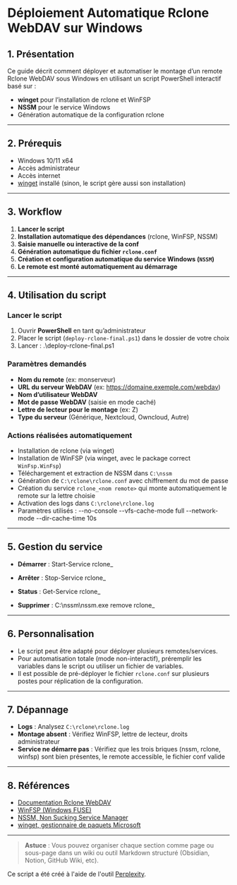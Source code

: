 
# Déploiement Automatique Rclone WebDAV sur Windows

## 1. Présentation

Ce guide décrit comment déployer et automatiser le montage d’un remote Rclone WebDAV sous Windows en utilisant un script PowerShell interactif basé sur :
- **winget** pour l’installation de rclone et WinFSP
- **NSSM** pour le service Windows
- Génération automatique de la configuration rclone

---

## 2. Prérequis

- Windows 10/11 x64
- Accès administrateur
- Accès internet
- [winget](https://learn.microsoft.com/fr-fr/windows/package-manager/winget/) installé (sinon, le script gère aussi son installation)

---

## 3. Workflow

1. **Lancer le script**
2. **Installation automatique des dépendances** (rclone, WinFSP, NSSM)
3. **Saisie manuelle ou interactive de la conf**
4. **Génération automatique du fichier `rclone.conf`**
5. **Création et configuration automatique du service Windows (`NSSM`)**
6. **Le remote est monté automatiquement au démarrage**

---

## 4. Utilisation du script

### Lancer le script

1. Ouvrir **PowerShell** en tant qu’administrateur
2. Placer le script (`deploy-rclone-final.ps1`) dans le dossier de votre choix
3. Lancer :
.\deploy-rclone-final.ps1

### Paramètres demandés

- **Nom du remote** (ex: monserveur)
- **URL du serveur WebDAV** (ex: https://domaine.exemple.com/webdav)
- **Nom d’utilisateur WebDAV**
- **Mot de passe WebDAV** (saisie en mode caché)
- **Lettre de lecteur pour le montage** (ex: Z)
- **Type du serveur** (Générique, Nextcloud, Owncloud, Autre)

### Actions réalisées automatiquement

- Installation de rclone (via winget)
- Installation de WinFSP (via winget, avec le package correct `WinFsp.WinFsp`)
- Téléchargement et extraction de NSSM dans `C:\nssm`
- Génération de `C:\rclone\rclone.conf` avec chiffrement du mot de passe
- Création du service `rclone_<nom remote>` qui monte automatiquement le remote sur la lettre choisie
- Activation des logs dans `C:\rclone\rclone.log`
- Paramètres utilisés :
--no-console --vfs-cache-mode full --network-mode --dir-cache-time 10s

---

## 5. Gestion du service

- **Démarrer** :
Start-Service rclone_<nomdu-remote>

- **Arrêter** :
Stop-Service rclone_<nomdu-remote>

- **Status** :
Get-Service rclone_<nomdu-remote>

- **Supprimer** :
C:\nssm\nssm.exe remove rclone_<nomdu-remote>


---

## 6. Personnalisation

- Le script peut être adapté pour déployer plusieurs remotes/services.
- Pour automatisation totale (mode non-interactif), préremplir les variables dans le script ou utiliser un fichier de variables.
- Il est possible de pré-déployer le fichier `rclone.conf` sur plusieurs postes pour réplication de la configuration.

---

## 7. Dépannage

- **Logs** : Analysez `C:\rclone\rclone.log`
- **Montage absent** : Vérifiez WinFSP, lettre de lecteur, droits administrateur
- **Service ne démarre pas** : Vérifiez que les trois briques (nssm, rclone, winfsp) sont bien présentes, le remote accessible, le fichier conf valide

---

## 8. Références

- [Documentation Rclone WebDAV](https://rclone.org/webdav/)
- [WinFSP (Windows FUSE)](https://winfsp.dev/)
- [NSSM, Non Sucking Service Manager](https://nssm.cc/)
- [winget, gestionnaire de paquets Microsoft](https://learn.microsoft.com/fr-fr/windows/package-manager/winget/)

---

> **Astuce** : Vous pouvez organiser chaque section comme page ou sous-page dans un wiki ou outil Markdown structuré (Obsidian, Notion, GitHub Wiki, etc).

Ce script a été créé à l'aide de l'outil [Perplexity](https://perplexity.ai).
